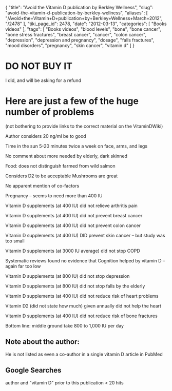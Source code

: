 {
    "title": "Avoid the Vitamin D publication by Berkley Wellness",
    "slug": "avoid-the-vitamin-d-publication-by-berkley-wellness",
    "aliases": [
        "/Avoid+the+Vitamin+D+publication+by+Berkley+Wellness+March+2012",
        "/2478"
    ],
    "tiki_page_id": 2478,
    "date": "2012-03-13",
    "categories": [
        "Books videos"
    ],
    "tags": [
        "Books videos",
        "blood levels",
        "bone",
        "bone cancer",
        "bone stress fractures",
        "breast cancer",
        "cancer",
        "colon cancer",
        "depression",
        "depression and pregnancy",
        "dosage",
        "falls fractures",
        "mood disorders",
        "pregnancy",
        "skin cancer",
        "vitamin d"
    ]
}


# DO NOT BUY IT

I did, and will be asking for a refund

# Here are just a few of the huge number of problems

(not bothering to provide links to the correct material on the VitaminDWiki)

Author considers 20 ng/ml be to good

Time in the sun 5-20 minutes twice a week on face, arms, and legs

No comment about more needed by elderly, dark skinned

Food: does not distinguish farmed from wild salmon

Considers D2 to be acceptable Mushrooms are great

No apparent mention of co-factors

Pregnancy – seems to need more than 400 IU

Vitamin D supplements (at 400 IU) did not relieve arthritis pain

Vitamin D supplements (at 400 IU) did not prevent breast cancer

Vitamin D supplements (at 400 IU) did not prevent colon cancer

Vitamin D supplements (at 400 IU) DID prevent skin cancer – but study was too small

Vitamin D supplements (at 3000 IU average)  did not stop COPD

Systematic reviews found no evidence that Cognition helped by vitamin D – again far too low 

Vitamin D supplements (at 800 IU) did not stop depression

Vitamin D supplements (at 800 IU) did not stop falls by the elderly

Vitamin D supplements (at 400 IU) did not reduce risk of heart problems

Vitamin D2 (did not state how much) given annually did not help the heart

Vitamin D supplements (at 400 IU) did not reduce risk of bone fractures

Bottom line: middle ground take 800 to 1,000 IU per day

## Note about the author:

He is not listed as even a co-author in a single vitamin D article in PubMed

## Google Searches

author and "vitamin D" prior to this publication  < 20 hits